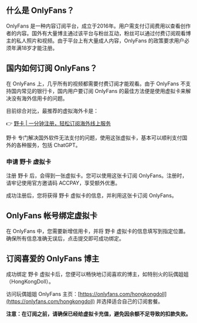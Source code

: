 ## 什么是 OnlyFans？

OnlyFans 是一种内容订阅平台，成立于2016年。用户需支付订阅费用以查看创作者的内容。国外有大量博主通过该平台与粉丝互动，粉丝可以通过付费订阅观看博主的私人照片和视频。由于平台上有大量成人内容，OnlyFans 的政策要求用户必须年满18岁才能注册。

## 国内如何订阅 OnlyFans？

在 OnlyFans 上，几乎所有的视频都需要付费订阅才能观看。由于 OnlyFans 不支持国内常见的银行卡，国内用户要订阅 OnlyFans 的最佳方法便是使用虚拟卡来解决没有海外信用卡的问题。

目前综合对比，最推荐的虚拟海外卡是：

👉 [野卡 | 一分钟注册，轻松订阅海外线上服务](https://bit.ly/bewildcard)

野卡 专门解决国外软件无法支付的问题，使用这张虚拟卡，基本可以顺利支付国外的各种服务，包括 ChatGPT。

### 申请 野卡 虚拟卡

注册 野卡 后，会得到一张虚拟卡。您可以使用这张卡订阅 OnlyFans。注册时，请牢记使用官方邀请码 ACCPAY，享受额外优惠。

成功注册后，您将获得 野卡 虚拟卡的信息，并利用这张卡订阅 OnlyFans。

## OnlyFans 帐号绑定虚拟卡

在 OnlyFans 中，您需要新增信用卡，并将 野卡 虚拟卡的信息填写到指定位置。确保所有信息准确无误后，点击提交即可成功绑定。

## 订阅喜爱的 OnlyFans 博主

成功绑定 野卡 虚拟卡后，您便可以畅快地订阅喜欢的博主，如特别火的玩偶姐姐（HongKongDoll）。

访问玩偶姐姐 OnlyFans 主页：[https://onlyfans.com/hongkongdoll](https://onlyfans.com/hongkongdoll) 并选择适合自己的订阅套餐。

**注意：在订阅之前，请确保已经给虚拟卡充值，避免因余额不足导致的扣款失败。**